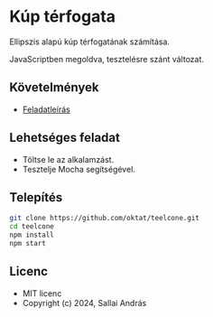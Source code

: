 # Kúp térfogata

Ellipszis alapú kúp térfogatának számítása.

JavaScriptben megoldva, tesztelésre szánt változat.

## Követelmények

* [Feladatleírás](https://szit.hu/doku.php?id=oktatas:programozas:feladatok:altalanos#feladat_0327)

## Lehetséges feladat

* Töltse le az alkalamzást.
* Tesztelje Mocha segítségével.

## Telepítés

```bash
git clone https://github.com/oktat/teelcone.git
cd teelcone
npm install
npm start
```

## Licenc

* MIT licenc
* Copyright (c) 2024, Sallai András
